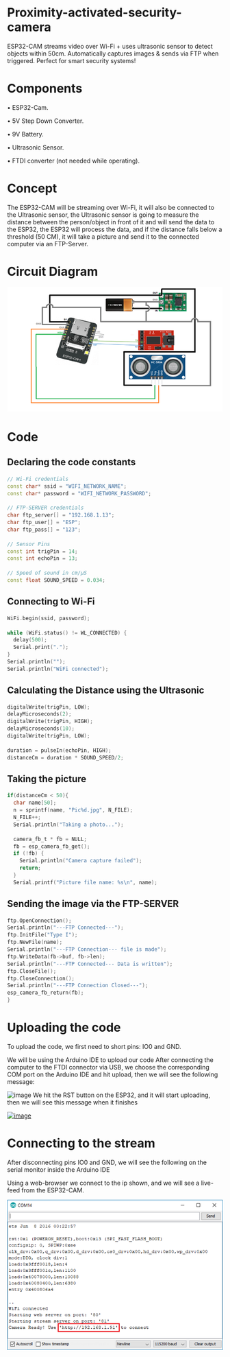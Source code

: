 # Proximity-activated-security-camera
ESP32-CAM streams video over Wi-Fi + uses ultrasonic sensor to detect objects within 50cm. Automatically captures images &amp; sends via FTP when triggered. Perfect for smart security systems!

# Components

•	ESP32-Cam.

•	5V Step Down Converter.

•	9V Battery.

•	Ultrasonic Sensor.

•	FTDI converter (not needed while operating).

# Concept

The ESP32-CAM will be streaming over Wi-Fi, it will also be connected to the Ultrasonic sensor, the Ultrasonic sensor is going to measure the distance between the person/object in front of it and will send the data to the ESP32, the ESP32 will process the data, and if the distance falls below a threshold (50 CM), it will take a picture and send it to the connected computer via an FTP-Server.

# Circuit Diagram

![image](https://github.com/Ahmed-Taha28/Proximity-activated-security-camera/blob/main/images/circuit_diagram.png?raw=true)

# Code

## Declaring the code constants

```cpp
// Wi-Fi credentials
const char* ssid = "WIFI_NETWORK_NAME";
const char* password = "WIFI_NETWORK_PASSWORD";

// FTP-SERVER credentials
char ftp_server[] = "192.168.1.13";
char ftp_user[] = "ESP";
char ftp_pass[] = "123";

// Sensor Pins
const int trigPin = 14;
const int echoPin = 13;

// Speed of sound in cm/μS
const float SOUND_SPEED = 0.034;
```
## Connecting to Wi-Fi
```cpp
WiFi.begin(ssid, password);

while (WiFi.status() != WL_CONNECTED) {
  delay(500);
  Serial.print(".");
}
Serial.println("");
Serial.println("WiFi connected");
```
## Calculating the Distance using the Ultrasonic
```cpp
digitalWrite(trigPin, LOW);
delayMicroseconds(2);
digitalWrite(trigPin, HIGH);
delayMicroseconds(10);
digitalWrite(trigPin, LOW);

duration = pulseIn(echoPin, HIGH);
distanceCm = duration * SOUND_SPEED/2;
```
## Taking the picture
```c
if(distanceCm < 50){
  char name[50];
  n = sprintf(name, "Pic%d.jpg", N_FILE);
  N_FILE++;
  Serial.println("Taking a photo...");
  
  camera_fb_t * fb = NULL;
  fb = esp_camera_fb_get();
  if (!fb) {
    Serial.println("Camera capture failed");
    return;
  }
  Serial.printf("Picture file name: %s\n", name);
```
## Sending the image via the FTP-SERVER
```cpp
ftp.OpenConnection();
Serial.println("---FTP Connected---");
ftp.InitFile("Type I");
ftp.NewFile(name);
Serial.println("---FTP Connection--- file is made");
ftp.WriteData(fb->buf, fb->len);
Serial.println("---FTP Connected--- Data is written");
ftp.CloseFile();
ftp.CloseConnection();
Serial.println("---FTP Connection Closed---");
esp_camera_fb_return(fb);
}
```
# Uploading the code

To upload the code, we first need to short pins: IO0 and GND.

We will be using the Arduino IDE to upload our code
After connecting the computer to the FTDI connector via USB, we choose the corresponding COM port on the Arduino IDE and hit upload, then we will see the following message:

![image](https://github.com/photo.jpg)
We hit the RST button on the ESP32, and it will start uploading, then we will see this message when it finishes

[<img width="623" height="151" alt="image" src="https://github.com/user-attachments/assets/18962bda-3ace-4ab5-aa5f-62ffb6ffc546" />](https://github.com/Ahmed-Taha28/Proximity-activated-security-camera/blob/main/images/start_upload.png)

# Connecting to the stream

After disconnecting pins IO0 and GND, we will see the following on the serial monitor inside the Arduino IDE

Using a web-browser we connect to the ip shown, and we will see a live-feed from the ESP32-CAM.

![image](https://github.com/Ahmed-Taha28/Proximity-activated-security-camera/blob/main/images/Connecting%20to%20the%20stream.png)
